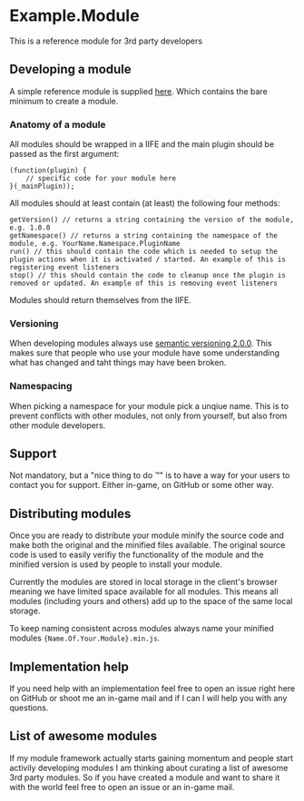 # Example.Module

This is a reference module for 3rd party developers

## Developing a module

A simple reference module is supplied [here][reference]. Which contains the bare minimum to create a module.

### Anatomy of a module

All modules should be wrapped in a IIFE and the main plugin should be passed as the first argument:

    (function(plugin) {
        // specific code for your module here
    }(_mainPlugin));

All modules should at least contain (at least) the following four methods:

    getVersion() // returns a string containing the version of the module, e.g. 1.0.0
    getNamespace() // returns a string containing the namespace of the module, e.g. YourName.Namespace.PluginName
    run() // this should contain the code which is needed to setup the plugin actions when it is activated / started. An example of this is registering event listeners
    stop() // this should contain the code to cleanup once the plugin is removed or updated. An example of this is removing event listeners
    
Modules should return themselves from the IIFE.

### Versioning

When developing modules always use [semantic versioning 2.0.0][semver]. This makes sure that people who use your module have some understanding what has changed and taht things may have been broken.

### Namespacing

When picking a namespace for your module pick a unqiue name. This is to prevent conflicts with other modules, not only from yourself, but also from other module developers.

## Support

Not mandatory, but a "nice thing to do ™" is to have a way for your users to contact you for support. Either in-game, on GitHub or some other way.

## Distributing modules

Once you are ready to distribute your module minify the source code and make both the original and the minified files available. The original source code is used to easily verifiy the functionality of the module and the minified version is used by people to install your module.

Currently the modules are stored in local storage in the client's browser meaning we have limited space available for all modules. This means all modules (including yours and others) add up to the space of the same local storage.

To keep naming consistent across modules always name your minified modules `{Name.Of.Your.Module}.min.js`.

## Implementation help

If you need help with an implementation feel free to open an issue right here on GitHub or shoot me an in-game mail and if I can I will help you with any questions.

## List of awesome modules

If my module framework actually starts gaining momentum and people start activily developing modules I am thinking about curating a list of awesome 3rd party modules. So if you have created a module and want to share it with the world feel free to open an issue or an in-game mail.

[reference]: https://github.com/Crusima/Example.Module/blob/master/Example.js
[semver]: http://semver.org/
